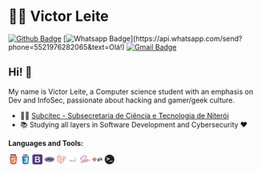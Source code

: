 # :man_technologist: Victor Leite

[![Github Badge](https://img.shields.io/badge/-Github-000?style=flat-square&logo=Github&logoColor=white&link=https://github.com/vyktor09)](https://github.com/vyktor09)
[![Whatsapp Badge](https://img.shields.io/badge/-Whatsapp-4CA143?style=flat-square&labelColor=4CA143&logo=whatsapp&logoColor=white&link=https://api.whatsapp.com/send?phone=5521976282065&text=Olá!)](https://api.whatsapp.com/send?phone=5521976282065&text=Olá!)
[![Gmail Badge](https://img.shields.io/badge/-Gmail-c14438?style=flat-square&logo=Gmail&logoColor=white&link=mailto:victor.osf@gmail.com)](mailto:victor.osf@gmail.com)

## Hi! 👋

My name is Victor Leite, a Computer science student with an emphasis on Dev and InfoSec, passionate about hacking and gamer/geek culture.

- :office_worker: [Subcitec - Subsecretaria de Ciência e Tecnologia de Niterói](https://cienciaetecnologia.niteroi.rj.gov.br/)
- :books: Studying all layers in Software Development and Cybersecurity :heart:

**Languages and Tools:**

<code><img height="20" src="https://raw.githubusercontent.com/github/explore/80688e429a7d4ef2fca1e82350fe8e3517d3494d/topics/html/html.png"></code>
<code><img height="20" src="https://raw.githubusercontent.com/github/explore/80688e429a7d4ef2fca1e82350fe8e3517d3494d/topics/css/css.png"></code>
<code><img height="20" src="https://raw.githubusercontent.com/github/explore/80688e429a7d4ef2fca1e82350fe8e3517d3494d/topics/bootstrap/bootstrap.png"></code>
<code><img height="20" src="https://raw.githubusercontent.com/github/explore/80688e429a7d4ef2fca1e82350fe8e3517d3494d/topics/php/php.png"></code>
<code><img height="20" src="https://raw.githubusercontent.com/github/explore/80688e429a7d4ef2fca1e82350fe8e3517d3494d/topics/laravel/laravel.png"></code>
<code><img height="20" src="https://raw.githubusercontent.com/github/explore/80688e429a7d4ef2fca1e82350fe8e3517d3494d/topics/mysql/mysql.png"></code>
<code><img height="20" src="https://raw.githubusercontent.com/github/explore/80688e429a7d4ef2fca1e82350fe8e3517d3494d/topics/sass/sass.png"></code>
<code><img height="20" src="https://raw.githubusercontent.com/github/explore/80688e429a7d4ef2fca1e82350fe8e3517d3494d/topics/git/git.png"></code>
<code><img height="20" src="https://raw.githubusercontent.com/github/explore/80688e429a7d4ef2fca1e82350fe8e3517d3494d/topics/terminal/terminal.png"></code>


